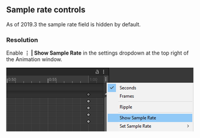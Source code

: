 ## Sample rate controls
As of 2019.3 the sample rate field is hidden by default.

### Resolution
Enable **⋮ | Show Sample Rate** in the settings dropdown at the top right of the Animation window.  

![Show Sample Rate](sample-rate-controls.png)